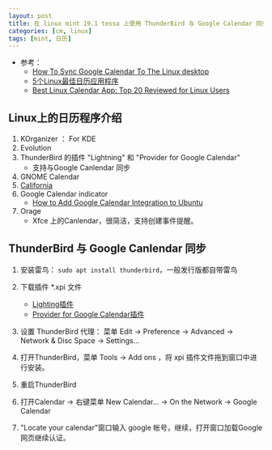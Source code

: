 ```yaml
---
layout: post
title: 在 linux mint 19.1 tessa 上使用 ThunderBird 与 Google Calendar 同步
categories: [cm, linux]
tags: [mint, 日历]
---
```


* 参考： 
  * [How To Sync Google Calendar To The Linux desktop](https://www.addictivetips.com/ubuntu-linux-tips/sync-google-calendar-to-the-linux-desktop/)
  * [5个Linux最佳日历应用程序](http://mos86.com/57909.html)
  * [Best Linux Calendar App: Top 20 Reviewed for Linux Users](https://www.ubuntupit.com/best-linux-calendar-app-top-20-reviewed-for-linux-users/)


## Linux上的日历程序介绍

1. KOrganizer ： For KDE 
1. Evolution
1. ThunderBird 的插件 "Lightning" 和 "Provider for Google Calendar"
    * 支持与Google Canlendar 同步
1. GNOME Calendar
1. [California](https://wiki.gnome.org/Apps/California)
1. Google Calendar indicator
    * [How to Add Google Calendar Integration to Ubuntu](https://www.maketecheasier.com/add-google-calendar-integration-ubuntu/)
1. Orage
    * Xfce 上的Canlendar，很简洁，支持创建事件提醒。 


## ThunderBird 与 Google Canlendar 同步

1. 安装雷鸟： `sudo apt install thunderbird`，一般发行版都自带雷鸟
1. 下载插件 *.xpi 文件
    * [Lighting插件](https://addons.thunderbird.net/en-US/thunderbird/addon/lightning/)
    * [Provider for Google Calendar插件](https://addons.thunderbird.net/en-US/thunderbird/addon/provider-for-google-calendar/)

1. 设置 ThunderBird 代理： 菜单 Edit -\> Preference -\> Advanced -\> Network & Disc Space -\> Settings...

1. 打开ThunderBird，菜单 Tools -\> Add ons ，将 xpi 插件文件拖到窗口中进行安装。
1. 重启ThunderBird
1. 打开Calendar -\> 右键菜单 New Calendar... -\> On the Network -\> Google Calendar
1. "Locate your calendar"窗口输入 google 帐号，继续，打开窗口加载Google网页继续认证。







